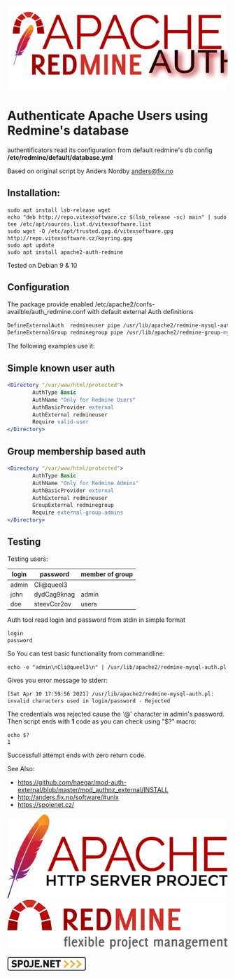 ![apache_auth_redmine](apache_auth_redmine.svg?raw=true)

Authenticate Apache Users using Redmine's database
==================================================

authentificators read its configuration from default redmine's db config **/etc/redmine/default/database.yml**


Based on original script by Anders Nordby <anders@fix.no>


Installation:
-------------

```shell
sudo apt install lsb-release wget
echo "deb http://repo.vitexsoftware.cz $(lsb_release -sc) main" | sudo tee /etc/apt/sources.list.d/vitexsoftware.list
sudo wget -O /etc/apt/trusted.gpg.d/vitexsoftware.gpg http://repo.vitexsoftware.cz/keyring.gpg
sudo apt update
sudo apt install apache2-auth-redmine
```


Tested on Debian 9 & 10

Configuration
-------------

The package provide enabled /etc/apache2/confs-availble/auth_redmine.conf with default external Auth definitions

```apache
DefineExternalAuth  redmineuser pipe /usr/lib/apache2/redmine-mysql-auth.pl
DefineExternalGroup redminegroup pipe /usr/lib/apache2/redmine-group-mysql-auth.pl
```

The following examples use it:

Simple known user auth
----------------------

```apache
<Directory "/var/www/html/protected">
        AuthType Basic
        AuthName "Only for Redmine Users" 
        AuthBasicProvider external
        AuthExternal redmineuser
        Require valid-user
</Directory>

```

Group membership based auth
---------------------------

```apache
<Directory "/var/www/html/protected">
        AuthType Basic
        AuthName "Only for Redmine Admins" 
        AuthBasicProvider external
        AuthExternal redmineuser
        GroupExternal redminegroup
        Require external-group admins
</Directory>
```

Testing
-------

Testing users:


  | login	| password	| member of group |
  |-------------|---------------|-----------------
  | admin	| Cli@queel3	|
  | john	| dydCag9knag	| admin
  | doe		| steevCor2ov	| users

Auth tool read login and password from stdin in simple format

```
login
password

```

So You can test basic functionality from commandline:

```shell
echo -e "admin\nCli@queel3\n" | /usr/lib/apache2/redmine-mysql-auth.pl 
```

Gives you error message to stderr:

```
[Sat Apr 10 17:59:56 2021] /usr/lib/apache2/redmine-mysql-auth.pl: invalid characters used in login/password - Rejected
```

The credentials was rejected cause the '@' character in admin's password. Then script ends with **1** code as you can check using "$?" macro:

```shell
echo $?
1
```

Successfull attempt ends with zero return code.



See Also: 

 * https://github.com/haegar/mod-auth-external/blob/master/mod_authnz_external/INSTALL
 * http://anders.fix.no/software/#unix
 * https://spojenet.cz/

![Apache](apache.svg?raw=true)
![Redmin](redmine.svg?raw=true)

![Spoje.Net](logo-spojenet.png?raw=true)

